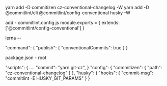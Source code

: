 yarn add -D commitizen cz-conventional-changelog -W
yarn add -D @commitlint/cli @commitlint/config-conventional husky -W

add - commitlint.config.js
module.exports = {
extends: ['@commitlint/config-conventional']
}

lerna --

"command": {
"publish": {
"conventionalCommits": true
}
}

package.json - root

"scripts": {
....
"commit": "yarn git-cz",
}
"config": {
"commitizen": {
"path": "cz-conventional-changelog"
}
},
"husky": {
"hooks": {
"commit-msg": "commitlint -E HUSKY_GIT_PARAMS"
}
}
